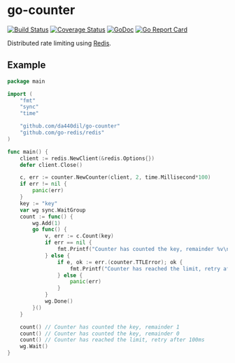 # go-counter

[![Build Status](https://travis-ci.com/da440dil/go-counter.svg?branch=master)](https://travis-ci.com/da440dil/go-counter)
[![Coverage Status](https://coveralls.io/repos/github/da440dil/go-counter/badge.svg?branch=master)](https://coveralls.io/github/da440dil/go-counter?branch=master)
[![GoDoc](https://godoc.org/github.com/da440dil/go-counter?status.svg)](https://godoc.org/github.com/da440dil/go-counter)
[![Go Report Card](https://goreportcard.com/badge/github.com/da440dil/go-counter)](https://goreportcard.com/report/github.com/da440dil/go-counter)

Distributed rate limiting using [Redis](https://redis.io/).

## Example

```go
package main

import (
	"fmt"
	"sync"
	"time"

	"github.com/da440dil/go-counter"
	"github.com/go-redis/redis"
)

func main() {
	client := redis.NewClient(&redis.Options{})
	defer client.Close()

	c, err := counter.NewCounter(client, 2, time.Millisecond*100)
	if err != nil {
		panic(err)
	}
	key := "key"
	var wg sync.WaitGroup
	count := func() {
		wg.Add(1)
		go func() {
			v, err := c.Count(key)
			if err == nil {
				fmt.Printf("Counter has counted the key, remainder %v\n", v)
			} else {
				if e, ok := err.(counter.TTLError); ok {
					fmt.Printf("Counter has reached the limit, retry after %v\n", e.TTL())
				} else {
					panic(err)
				}
			}
			wg.Done()
		}()
	}

	count() // Counter has counted the key, remainder 1
	count() // Counter has counted the key, remainder 0
	count() // Counter has reached the limit, retry after 100ms
	wg.Wait()
}
```